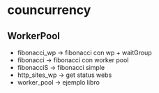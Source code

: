 
# councurrency
## WorkerPool
* fibonacci_wp -> fibonacci con wp + waitGroup
* fibonacci -> fibonacci con worker pool
* fibonacciS -> fibonacci simple
* http_sites_wp -> get status webs
* worker_pool -> ejemplo libro